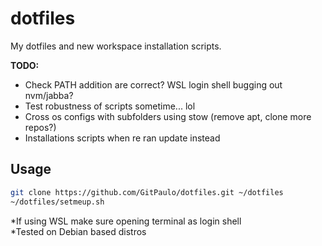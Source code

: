 # dotfiles
My dotfiles and new workspace installation scripts.

**TODO:**
- Check PATH addition are correct? WSL login shell bugging out nvm/jabba?
- Test robustness of scripts sometime... lol
- Cross os configs with subfolders using stow (remove apt, clone more repos?)
- Installations scripts when re ran update instead

## Usage

```sh
git clone https://github.com/GitPaulo/dotfiles.git ~/dotfiles
~/dotfiles/setmeup.sh
```

*If using WSL make sure opening terminal as login shell \
*Tested on Debian based distros
